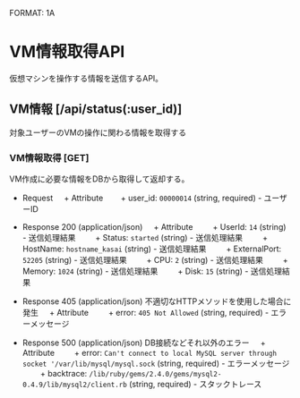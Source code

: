 FORMAT: 1A
 
# VM情報取得API
仮想マシンを操作する情報を送信するAPI。
 
## VM情報 [/api/status(:user_id)]
対象ユーザーのVMの操作に関わる情報を取得する
### VM情報取得 [GET]
VM作成に必要な情報をDBから取得して返却する。

+ Request
    + Attribute
       + user_id: `00000014` (string, required) - ユーザーID
     
+ Response 200 (application/json)
    + Attribute
        + UserId: `14` (string) - 送信処理結果
        + Status: `started` (string) - 送信処理結果
        + HostName: `hostname_kasai` (string) - 送信処理結果
        + ExternalPort: `52205` (string) - 送信処理結果
        + CPU: `2` (string) - 送信処理結果
        + Memory: `1024` (string) - 送信処理結果
        + Disk: `15` (string) - 送信処理結果

+ Response 405 (application/json)
不適切なHTTPメソッドを使用した場合に発生
    + Attribute
        + error: `405 Not Allowed` (string, required) - エラーメッセージ

+ Response 500 (application/json)
DB接続などそれ以外のエラー
    + Attribute
        + error: `Can't connect to local MySQL server through socket '/var/lib/mysql/mysql.sock` (string, required) - エラーメッセージ
        + backtrace: `/lib/ruby/gems/2.4.0/gems/mysql2-0.4.9/lib/mysql2/client.rb` (string, required) - スタックトレース
